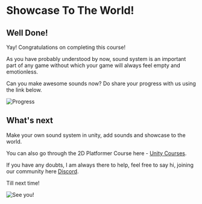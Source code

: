 # Showcase To The World!

## Well Done!

Yay! Congratulations on completing this course!

As you have probably understood by now, sound system is an important part of any game without which your game will always feel empty and emotionless.

Can you make awesome sounds now? Do share your progress with us using the link below.

![Progress](https://media.giphy.com/media/zbDHDmcXH5qa4/giphy.gif)

## What's next

Make your own sound system in unity, add sounds and showcase to the world.

You can also go through the 2D Platformer Course here - [Unity Courses](https://academy.outscal.com/unity-course-content/).

If you have any doubts, I am always there to help, feel free to say hi, joining our community here [Discord](https://discord.com/invite/R4hfXhsWjN).

Till next time!

![See you!](https://media.giphy.com/media/l1J3CbFgn5o7DGRuE/giphy.gif)
